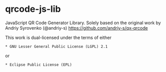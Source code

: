 # qrcode-js-lib
JavaScript QR Code Generator Library.
Solely based on the original work by Andriy Syrovenko (@andriy-s)
https://github.com/andriy-s/qx-qrcode

This work is dual-licensed under the terms of either

    * GNU Lesser General Public License (LGPL) 2.1

or

    * Eclipse Public License (EPL)
